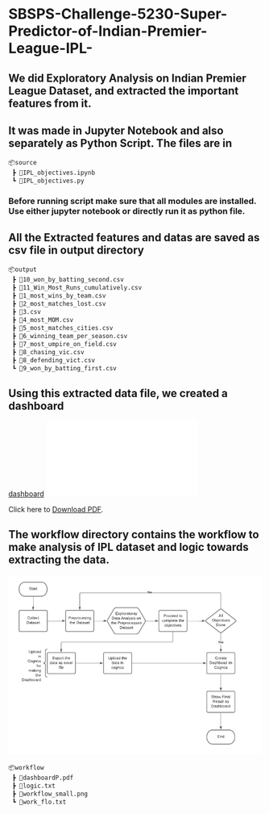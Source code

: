 # SBSPS-Challenge-5230-Super-Predictor-of-Indian-Premier-League-IPL-
## We did Exploratory Analysis on Indian Premier League Dataset, and extracted the important features from it.
## It was made in Jupyter Notebook and also separately as Python Script. The files are in

```
📦source 
 ┣ 📜IPL_objectives.ipynb 
 ┗ 📜IPL_objectives.py
 ```

### Before running script make sure that all modules are installed. Use either jupyter notebook or directly run it as python file.

## All the Extracted features and datas are saved as csv file in output directory
```
📦output
 ┣ 📜10_won_by_batting_second.csv
 ┣ 📜11_Win_Most_Runs_cumulatively.csv
 ┣ 📜1_most_wins_by_team.csv
 ┣ 📜2_most_matches_lost.csv
 ┣ 📜3.csv
 ┣ 📜4_most_MOM.csv
 ┣ 📜5_most_matches_cities.csv
 ┣ 📜6_winning_team_per_season.csv
 ┣ 📜7_most_umpire_on_field.csv
 ┣ 📜8_chasing_vic.csv
 ┣ 📜8_defending_vict.csv
 ┗ 📜9_won_by_batting_first.csv
 ```

## Using this extracted data file, we created a dashboard 
[dashboard](workflow/dashboardP.pdf)
<object data="workflow/dashboardP.pdf" type="application/pdf" width="700px" height="700px">
    <embed src="workflow/dashboardP.pdf">
        <p>Click here to <a href="workflow/dashboardP.pdf">Download PDF</a>.</p>
    </embed>
</object>

## The workflow directory contains the workflow to make analysis of IPL dataset and logic towards extracting the data.
![workflow](workflow/workflow_small.png "EDA Workflow")

```
📦workflow
 ┣ 📜dashboardP.pdf
 ┣ 📜logic.txt
 ┣ 📜workflow_small.png
 ┗ 📜work_flo.txt
```
